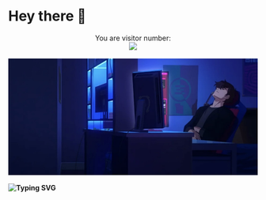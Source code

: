 # Hey there :wave:

<!--
**Tanmay-Nalawade/Tanmay-Nalawade** is a ✨ _special_ ✨ repository because its `README.md` (this file) appears on your GitHub profile.

Here are some ideas to get you started:

- 🔭 I’m currently working on ...
- 🌱 I’m currently learning ...
- 👯 I’m looking to collaborate on ...
- 🤔 I’m looking for help with ...
- 💬 Ask me about ...
- 📫 How to reach me: ...
- 😄 Pronouns: ...
- ⚡ Fun fact: ...
-->

<!-- Visitor count -->
<p align="center"> 
  You are visitor number:<br>
  <img src="https://profile-counter.glitch.me/Tanmay-Nalawade/count.svg" />
</p>

<!-- Profile caspian image -->
<p align="center">
  <img src="https://github.com/Tanmay-Nalawade/Tanmay-Nalawade/blob/main/IMG_1939-2.WEBP" alt="Hello world">
</p>

<!-- Typing effect for "Hi! I'm Tanmay Nalawade 👋" -->
  <b><img src="https://readme-typing-svg.herokuapp.com?font=Courier+New&size=28&color=28A745&lines=And+I+am+Tanmay+Nalawade+!+👋" alt="Typing SVG" /></b>




